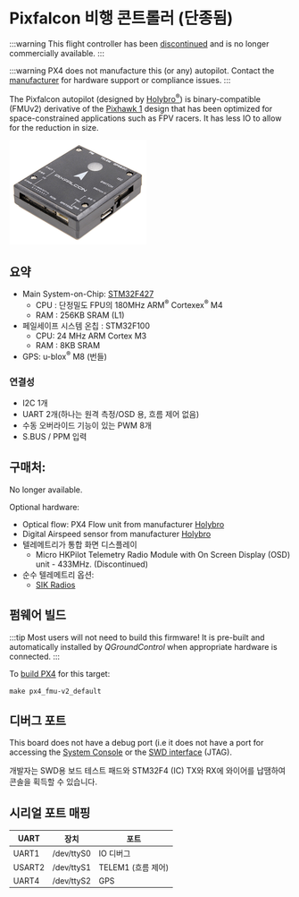 # Pixfalcon 비행 콘트롤러 (단종됨)

<Badge type="info" text="Discontinued" px4_current="v1.15" year="2024"/>

:::warning
This flight controller has been [discontinued](../flight_controller/autopilot_experimental.md) and is no longer commercially available.
:::

:::warning
PX4 does not manufacture this (or any) autopilot.
Contact the [manufacturer](https://holybro.com/) for hardware support or compliance issues.
:::

The Pixfalcon autopilot (designed by [Holybro<sup>&reg;</sup>](https://holybro.com/)) is binary-compatible (FMUv2) derivative of the [Pixhawk 1](../flight_controller/pixhawk.md) design that has been optimized for space-constrained applications such as FPV racers. It has less IO to allow for the reduction in size.

![Pixfalcon hero image](../../assets/hardware/hardware-pixfalcon.png)

## 요약

- Main System-on-Chip: [STM32F427](https://www.st.com/en/microcontrollers-microprocessors/stm32f427-437.html)
  - CPU : 단정밀도 FPU의 180MHz ARM<sup>&reg;</sup> Cortexex<sup>&reg;</sup>  M4
  - RAM : 256KB SRAM (L1)
- 페일세이프 시스템 온칩 : STM32F100
  - CPU: 24 MHz ARM Cortex M3
  - RAM : 8KB SRAM
- GPS: u-blox<sup>&reg;</sup> M8 (번들)

### 연결성

- I2C 1개
- UART 2개(하나는 원격 측정/OSD 용, 흐름 제어 없음)
- 수동 오버라이드 기능이 있는 PWM 8개
- S.BUS / PPM 입력

## 구매처:

No longer available.

Optional hardware:

- Optical flow: PX4 Flow unit from manufacturer [Holybro](https://holybro.com/products/px4flow)
- Digital Airspeed sensor from manufacturer [Holybro](https://holybro.com/products/digital-air-speed-sensor-ms4525do)
- 텔레메트리가 통합 화면 디스플레이
  - Micro HKPilot Telemetry Radio Module with On Screen Display (OSD) unit - 433MHz. (Discontinued)
- 순수 텔레메트리 옵션:
  - [SIK Radios](../telemetry/sik_radio.md)

## 펌웨어 빌드

:::tip
Most users will not need to build this firmware!
It is pre-built and automatically installed by _QGroundControl_ when appropriate hardware is connected.
:::

To [build PX4](../dev_setup/building_px4.md) for this target:

```
make px4_fmu-v2_default
```

## 디버그 포트

This board does not have a debug port (i.e it does not have a port for accessing the [System Console](../debug/system_console.md) or the [SWD interface](../debug/swd_debug.md) (JTAG).

개발자는 SWD용 보드 테스트 패드와 STM32F4 (IC) TX와 RX에 와이어를 납땜하여 콘솔을 획득할 수 있습니다.

## 시리얼 포트 매핑

| UART   | 장치         | 포트                                |
| ------ | ---------- | --------------------------------- |
| UART1  | /dev/ttyS0 | IO 디버그                            |
| USART2 | /dev/ttyS1 | TELEM1 (흐름 제어) |
| UART4  | /dev/ttyS2 | GPS                               |

<!-- Note: Got ports using https://github.com/PX4/PX4-user_guide/pull/672#issuecomment-598198434 -->
